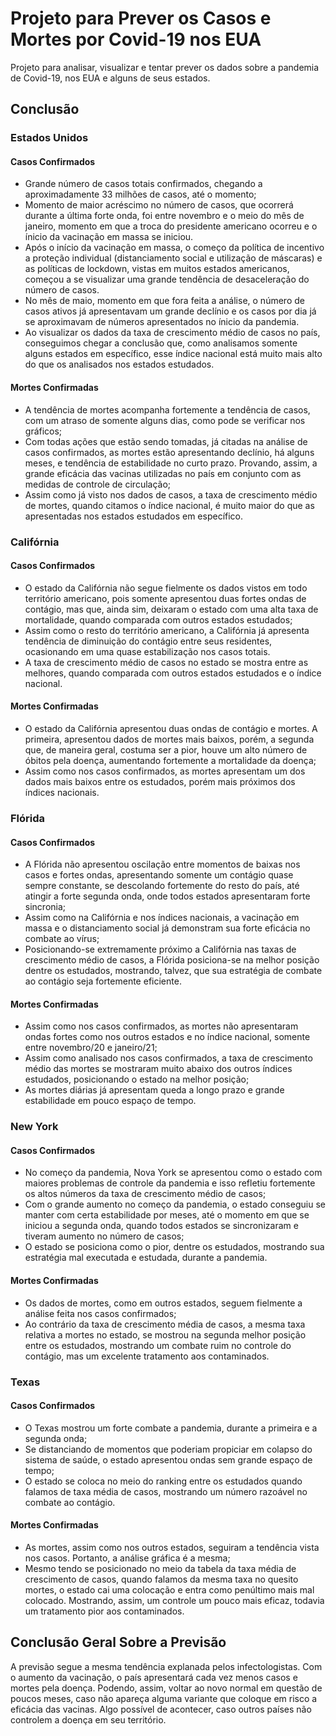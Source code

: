 # Projeto para Prever os Casos e Mortes por Covid-19 nos EUA
Projeto para analisar, visualizar e tentar prever os dados sobre a pandemia de Covid-19, nos EUA e alguns de seus estados.


## Conclusão

### Estados Unidos
#### Casos Confirmados
- Grande número de casos totais confirmados, chegando a aproximadamente 33 milhões de casos, até o momento;
- Momento de maior acréscimo no número de casos, que ocorrerá durante a última forte onda, foi entre novembro e o meio do mês de janeiro, momento em que a troca do presidente americano ocorreu e o ínicio da vacinação em massa se iniciou.
- Após o início da vacinação em massa, o começo da política de incentivo a proteção individual (distanciamento social e utilização de máscaras) e as políticas de lockdown, vistas em muitos estados americanos, começou a se visualizar uma grande tendência de desaceleração do número de casos.
- No mês de maio, momento em que fora feita a análise, o número de casos ativos já apresentavam um grande declínio e os casos por dia já se aproximavam de números apresentados no ínicio da pandemia.
- Ao visualizar os dados da taxa de crescimento médio de casos no país, conseguimos chegar a conclusão que, como analisamos somente alguns estados em específico, esse índice nacional está muito mais alto do que os analisados nos estados estudados.
#### Mortes Confirmadas
- A tendência de mortes acompanha fortemente a tendência de casos, com um atraso de somente alguns dias, como pode se verificar nos gráficos;
- Com todas ações que estão sendo tomadas, já citadas na análise de casos confirmados, as mortes estão apresentando declínio, há alguns meses, e tendência de estabilidade no curto prazo. Provando, assim, a grande eficácia das vacinas utilizadas no país em conjunto com as medidas de controle de circulação;
- Assim como já visto nos dados de casos, a taxa de crescimento médio de mortes, quando citamos o índice nacional, é muito maior do que as apresentadas nos estados estudados em específico.

### Califórnia
#### Casos Confirmados
- O estado da Califórnia não segue fielmente os dados vistos em todo território americano, pois somente apresentou duas fortes ondas de contágio, mas que, ainda sim, deixaram o estado com uma alta taxa de mortalidade, quando comparada com outros estados estudados;
- Assim como o resto do território americano, a Califórnia já apresenta tendência de diminuição do contágio entre seus residentes, ocasionando em uma quase estabilização nos casos totais.
- A taxa de crescimento médio de casos no estado se mostra entre as melhores, quando comparada com outros estados estudados e o índice nacional.
#### Mortes Confirmadas
- O estado da Califórnia apresentou duas ondas de contágio e mortes. A primeira, apresentou dados de mortes mais baixos, porém, a segunda que, de maneira geral, costuma ser a pior, houve um alto número de óbitos pela doença, aumentando fortemente a mortalidade da doença;
- Assim como nos casos confirmados, as mortes apresentam um dos dados mais baixos entre os estudados, porém mais próximos dos índices nacionais.

### Flórida
#### Casos Confirmados
- A Flórida não apresentou oscilação entre momentos de baixas nos casos e fortes ondas, apresentando somente um contágio quase sempre constante, se descolando fortemente do resto do país, até atingir a forte segunda onda, onde todos estados apresentaram forte sincronia;
- Assim como na Califórnia e nos índices nacionais, a vacinação em massa e o distanciamento social já demonstram sua forte eficácia no combate ao vírus;
- Posicionando-se extremamente próximo a Califórnia nas taxas de crescimento médio de casos, a Flórida posiciona-se na melhor posição dentre os estudados, mostrando, talvez, que sua estratégia de combate ao contágio seja fortemente eficiente.
#### Mortes Confirmadas
- Assim como nos casos confirmados, as mortes não apresentaram ondas fortes como nos outros estados e no índice nacional, somente entre novembro/20 e janeiro/21;
- Assim como analisado nos casos confirmados, a taxa de crescimento médio das mortes se mostraram muito abaixo dos outros índices estudados, posicionando o estado na melhor posição;
- As mortes diárias já apresentam queda a longo prazo e grande estabilidade em pouco espaço de tempo.


### New York
#### Casos Confirmados
- No começo da pandemia, Nova York se apresentou como o estado com maiores problemas de controle da pandemia e isso refletiu fortemente os altos números da taxa de crescimento médio de casos;
- Com o grande aumento no começo da pandemia, o estado conseguiu se manter com certa estabilidade por meses, até o momento em que se iniciou a segunda onda, quando todos estados se sincronizaram e tiveram aumento no número de casos;
- O estado se posiciona como o pior, dentre os estudados, mostrando sua estratégia mal executada e estudada, durante a pandemia.
#### Mortes Confirmadas
- Os dados de mortes, como em outros estados, seguem fielmente a análise feita nos casos confirmados;
- Ao contrário da taxa de crescimento média de casos, a mesma taxa relativa a mortes no estado, se mostrou na segunda melhor posição entre os estudados, mostrando um combate ruim no controle do contágio, mas um excelente tratamento aos contaminados.


### Texas
#### Casos Confirmados
- O Texas mostrou um forte combate a pandemia, durante a primeira e a segunda onda;
- Se distanciando de momentos que poderiam propiciar em colapso do sistema de saúde, o estado apresentou ondas sem grande espaço de tempo;
- O estado se coloca no meio do ranking entre os estudados quando falamos de taxa média de casos, mostrando um número razoável no combate ao contágio.
#### Mortes Confirmadas
- As mortes, assim como nos outros estados, seguiram a tendência vista nos casos. Portanto, a análise gráfica é a mesma;
- Mesmo tendo se posicionado no meio da tabela da taxa média de crescimento de casos, quando falamos da mesma taxa no quesito mortes, o estado cai uma colocação e entra como penúltimo mais mal colocado. Mostrando, assim, um controle um pouco mais eficaz, todavia um tratamento pior aos contaminados.


## Conclusão Geral Sobre a Previsão

A previsão segue a mesma tendência explanada pelos infectologistas. Com o aumento da vacinação, o país apresentará cada vez menos casos e mortes pela doença. Podendo, assim, voltar ao novo normal em questão de poucos meses, caso não apareça alguma variante que coloque em risco a eficácia das vacinas. Algo possível de acontecer, caso outros países não controlem a doença em seu território.
